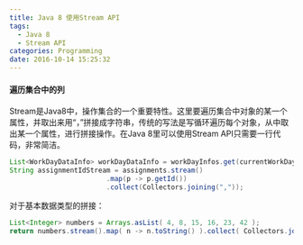 ```yaml
---
title: Java 8 使用Stream API
tags:
  - Java 8
  - Stream API
categories: Programming
date: 2016-10-14 15:25:32
---
```



#### 遍历集合中的列

Stream是Java8中，操作集合的一个重要特性。这里要遍历集合中对象的某一个属性，并取出来用“，”拼接成字符串，传统的写法是写循环遍历每个对象，从中取出某一个属性，进行拼接操作。在Java 8里可以使用Stream API只需要一行代码，非常简洁。

<!-- more -->

```Java
List<WorkDayDataInfo> workDayDataInfo = workDayInfos.get(currentWorkDay).getDatas();
String assignmentIdStream = assignments.stream()
                        .map(p -> p.getId())
                        .collect(Collectors.joining(","));
```

对于基本数据类型的拼接：

```Java
List<Integer> numbers = Arrays.asList( 4, 8, 15, 16, 23, 42 );
return numbers.stream().map( n -> n.toString() ).collect( Collectors.joining( "," ) );
```


